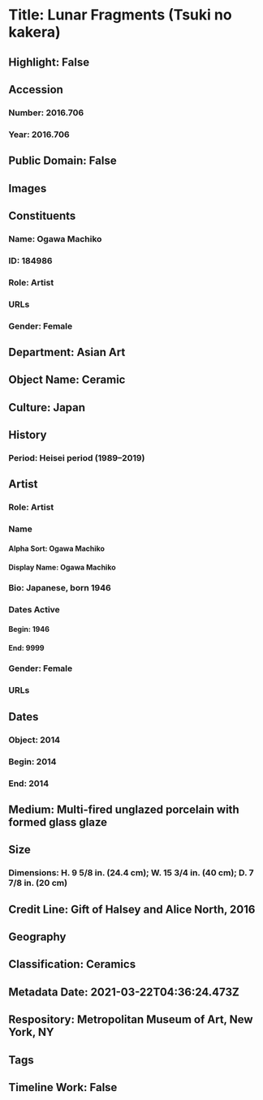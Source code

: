 # Title: Lunar Fragments (Tsuki no kakera)
## Highlight: False
## Accession
### Number: 2016.706
### Year: 2016.706
## Public Domain: False
## Images
## Constituents
### Name: Ogawa Machiko
### ID: 184986
### Role: Artist
### URLs
### Gender: Female
## Department: Asian Art
## Object Name: Ceramic
## Culture: Japan
## History
### Period: Heisei period (1989–2019)
## Artist
### Role: Artist
### Name
#### Alpha Sort: Ogawa Machiko
#### Display Name: Ogawa Machiko
### Bio: Japanese, born 1946
### Dates Active
#### Begin: 1946
#### End: 9999
### Gender: Female
### URLs
## Dates
### Object: 2014
### Begin: 2014
### End: 2014
## Medium: Multi-fired unglazed porcelain with formed glass glaze
## Size
### Dimensions: H. 9 5/8 in. (24.4 cm); W. 15 3/4 in. (40 cm); D. 7 7/8 in. (20 cm)
## Credit Line: Gift of Halsey and Alice North, 2016
## Geography
## Classification: Ceramics
## Metadata Date: 2021-03-22T04:36:24.473Z
## Respository: Metropolitan Museum of Art, New York, NY
## Tags
## Timeline Work: False